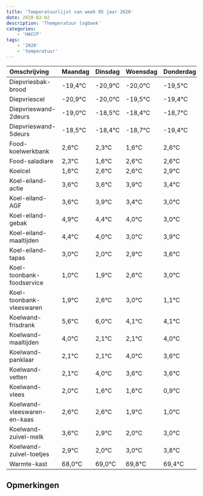 ```yaml
---
title: 'Temperatuurlijst van week 05 jaar 2020'
date: 2020-02-02
description: 'Themperatuur logboek'
categories:
    - 'HACCP'
tags:
    - '2020'
    - 'temperatuur'
---
```

|Omschrijving|Maandag|Dinsdag|Woensdag|Donderdag|Vrijdag|Zaterdag|Zondag|
|:---|:---|:---|:---|:---|:---|:---|:---|
|Diepvriesbak-brood|-19,4°C|-20,9°C|-20,0°C|-19,5°C|-19,4°C|-19,7°C|-20,4°C|
|Diepvriescel|-20,9°C|-20,0°C|-19,5°C|-19,4°C|-19,7°C|-20,4°C|-19,4°C|
|Diepvrieswand-2deurs|-19,0°C|-18,5°C|-18,4°C|-18,7°C|-19,4°C|-18,4°C|-18,4°C|
|Diepvrieswand-5deurs|-18,5°C|-18,4°C|-18,7°C|-19,4°C|-18,4°C|-18,4°C|-18,1°C|
|Food-koelwerkbank|2,6°C|2,3°C|1,6°C|2,6°C|2,6°C|2,9°C|2,4°C|
|Food-saladiare|2,3°C|1,6°C|2,6°C|2,6°C|2,9°C|2,4°C|2,0°C|
|Koelcel|1,6°C|2,6°C|2,6°C|2,9°C|2,4°C|2,0°C|1,0°C|
|Koel-eiland-actie|3,6°C|3,6°C|3,9°C|3,4°C|3,0°C|2,0°C|2,9°C|
|Koel-eiland-AGF|3,6°C|3,9°C|3,4°C|3,0°C|2,0°C|2,9°C|3,6°C|
|Koel-eiland-gebak|4,9°C|4,4°C|4,0°C|3,0°C|3,9°C|4,6°C|5,0°C|
|Koel-eiland-maaltijden|4,4°C|4,0°C|3,0°C|3,9°C|4,6°C|5,0°C|3,1°C|
|Koel-eiland-tapas|3,0°C|2,0°C|2,9°C|3,6°C|4,0°C|2,1°C|2,1°C|
|Koel-toonbank-foodservice|1,0°C|1,9°C|2,6°C|3,0°C|1,1°C|1,1°C|3,0°C|
|Koel-toonbank-vleeswaren|1,9°C|2,6°C|3,0°C|1,1°C|1,1°C|3,0°C|2,6°C|
|Koelwand-frisdrank|5,6°C|6,0°C|4,1°C|4,1°C|6,0°C|5,6°C|5,6°C|
|Koelwand-maaltijden|4,0°C|2,1°C|2,1°C|4,0°C|3,6°C|3,6°C|2,9°C|
|Koelwand-panklaar|2,1°C|2,1°C|4,0°C|3,6°C|3,6°C|2,9°C|2,0°C|
|Koelwand-vetten|2,1°C|4,0°C|3,6°C|3,6°C|2,9°C|2,0°C|3,0°C|
|Koelwand-vlees|2,0°C|1,6°C|1,6°C|0,9°C|0,0°C|1,0°C|1,8°C|
|Koelwand-vleeswaren-en-kaas|2,6°C|2,6°C|1,9°C|1,0°C|2,0°C|2,8°C|2,4°C|
|Koelwand-zuivel-melk|3,6°C|2,9°C|2,0°C|3,0°C|3,8°C|3,4°C|3,9°C|
|Koelwand-zuivel-toetjes|2,9°C|2,0°C|3,0°C|3,8°C|3,4°C|3,9°C|2,1°C|
|Warmte-kast|68,0°C|69,0°C|69,8°C|69,4°C|69,9°C|68,1°C|69,6°C|

## Opmerkingen


